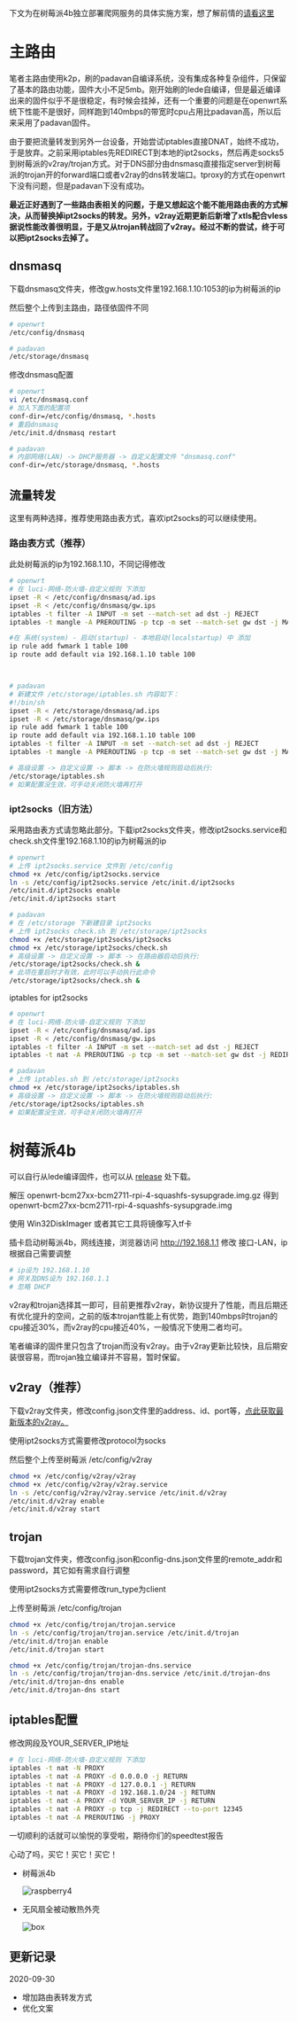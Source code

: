 下文为在树莓派4b独立部署爬网服务的具体实施方案，想了解前情的[请看这里](./README.md)

# 主路由

笔者主路由使用k2p，刷的padavan自编译系统，没有集成各种复杂组件，只保留了基本的路由功能，固件大小不足5mb。刚开始刷的lede自编译，但是最近编译出来的固件似乎不是很稳定，有时候会挂掉，还有一个重要的问题是在openwrt系统下性能不是很好，同样跑到140mbps的带宽时cpu占用比padavan高，所以后来采用了padavan固件。

由于要把流量转发到另外一台设备，开始尝试iptables直接DNAT，始终不成功，于是放弃。之前采用iptables先REDIRECT到本地的ipt2socks，然后再走socks5到树莓派的v2ray/trojan方式。对于DNS部分由dnsmasq直接指定server到树莓派的trojan开的forward端口或者v2ray的dns转发端口。tproxy的方式在openwrt下没有问题，但是padavan下没有成功。

**最近正好遇到了一些路由表相关的问题，于是又想起这个能不能用路由表的方式解决，从而替换掉ipt2socks的转发。另外，v2ray近期更新后新增了xtls配合vless据说性能改善很明显，于是又从trojan转战回了v2ray。经过不断的尝试，终于可以把ipt2socks去掉了。**

## dnsmasq

下载dnsmasq文件夹，修改gw.hosts文件里192.168.1.10:1053的ip为树莓派的ip

然后整个上传到主路由，路径依固件不同

```bash
# openwrt
/etc/config/dnsmasq

# padavan
/etc/storage/dnsmasq
```

修改dnsmasq配置

```bash
# openwrt
vi /etc/dnsmasq.conf
# 加入下面的配置项
conf-dir=/etc/config/dnsmasq, *.hosts
# 重启dnsmasq
/etc/init.d/dnsmasq restart

# padavan
# 内部网络(LAN) -> DHCP服务器 -> 自定义配置文件 "dnsmasq.conf"
conf-dir=/etc/storage/dnsmasq, *.hosts
```

## 流量转发

这里有两种选择，推荐使用路由表方式，喜欢ipt2socks的可以继续使用。

### 路由表方式（推荐）

此处树莓派的ip为192.168.1.10，不同记得修改

```bash
# openwrt
# 在 luci-网络-防火墙-自定义规则 下添加
ipset -R < /etc/config/dnsmasq/ad.ips
ipset -R < /etc/config/dnsmasq/gw.ips
iptables -t filter -A INPUT -m set --match-set ad dst -j REJECT
iptables -t mangle -A PREROUTING -p tcp -m set --match-set gw dst -j MARK --set-mark 1

#在 系统(system) - 启动(startup) - 本地启动(localstartup) 中 添加
ip rule add fwmark 1 table 100
ip route add default via 192.168.1.10 table 100



# padavan
# 新建文件 /etc/storage/iptables.sh 内容如下：
#!/bin/sh
ipset -R < /etc/storage/dnsmasq/ad.ips
ipset -R < /etc/storage/dnsmasq/gw.ips
ip rule add fwmark 1 table 100
ip route add default via 192.168.1.10 table 100
iptables -t filter -A INPUT -m set --match-set ad dst -j REJECT
iptables -t mangle -A PREROUTING -p tcp -m set --match-set gw dst -j MARK --set-mark 1

# 高级设置 -> 自定义设置 -> 脚本 -> 在防火墙规则启动后执行:
/etc/storage/iptables.sh
# 如果配置没生效，可手动关闭防火墙再打开
```

### ipt2socks（旧方法）

采用路由表方式请忽略此部分。下载ipt2socks文件夹，修改ipt2socks.service和check.sh文件里192.168.1.10的ip为树莓派的ip

```bash
# openwrt
# 上传 ipt2socks.service 文件到 /etc/config
chmod +x /etc/config/ipt2socks.service
ln -s /etc/config/ipt2socks.service /etc/init.d/ipt2socks
/etc/init.d/ipt2socks enable
/etc/init.d/ipt2socks start

# padavan
# 在 /etc/storage 下新建目录 ipt2socks
# 上传 ipt2socks check.sh 到 /etc/storage/ipt2socks
chmod +x /etc/storage/ipt2socks/ipt2socks
chmod +x /etc/storage/ipt2socks/check.sh
# 高级设置 -> 自定义设置 -> 脚本 -> 在路由器启动后执行:
/etc/storage/ipt2socks/check.sh &
# 此项在重启时才有效，此时可以手动执行此命令
/etc/storage/ipt2socks/check.sh &
```

iptables for ipt2socks

```bash
# openwrt
# 在 luci-网络-防火墙-自定义规则 下添加
ipset -R < /etc/config/dnsmasq/ad.ips
ipset -R < /etc/config/dnsmasq/gw.ips
iptables -t filter -A INPUT -m set --match-set ad dst -j REJECT
iptables -t nat -A PREROUTING -p tcp -m set --match-set gw dst -j REDIRECT --to-port 12345

# padavan
# 上传 iptables.sh 到 /etc/storage/ipt2socks
chmod +x /etc/storage/ipt2socks/iptables.sh
# 高级设置 -> 自定义设置 -> 脚本 -> 在防火墙规则启动后执行:
/etc/storage/ipt2socks/iptables.sh
# 如果配置没生效，可手动关闭防火墙再打开
```

# 树莓派4b

可以自行从lede编译固件，也可以从 [release](https://github.com/felix-fly/openwrt-raspberry/releases) 处下载。

解压 openwrt-bcm27xx-bcm2711-rpi-4-squashfs-sysupgrade.img.gz 得到 openwrt-bcm27xx-bcm2711-rpi-4-squashfs-sysupgrade.img

使用 Win32DiskImager 或者其它工具将镜像写入tf卡

插卡启动树莓派4b，网线连接，浏览器访问 http://192.168.1.1 修改 接口-LAN，ip根据自己需要调整

```bash
# ip设为 192.168.1.10
# 网关及DNS设为 192.168.1.1
# 忽略 DHCP
```

v2ray和trojan选择其一即可，目前更推荐v2ray，新协议提升了性能，而且后期还有优化提升的空间，之前的版本trojan性能上有优势，跑到140mbps时trojan的cpu接近30%，而v2ray的cpu接近40%，一般情况下使用二者均可。

笔者编译的固件里只包含了trojan而没有v2ray。由于v2ray更新比较快，且后期安装很容易，而trojan独立编译并不容易，暂时保留。

## v2ray（推荐）

下载v2ray文件夹，修改config.json文件里的address、id、port等，[点此获取最新版本的v2ray。](https://github.com/felix-fly/v2ray-openwrt/releases)

使用ipt2socks方式需要修改protocol为socks

然后整个上传至树莓派 /etc/config/v2ray

```bash
chmod +x /etc/config/v2ray/v2ray
chmod +x /etc/config/v2ray/v2ray.service
ln -s /etc/config/v2ray/v2ray.service /etc/init.d/v2ray
/etc/init.d/v2ray enable
/etc/init.d/v2ray start
```

## trojan

下载trojan文件夹，修改config.json和config-dns.json文件里的remote_addr和password，其它如有需求自行调整

使用ipt2socks方式需要修改run_type为client

上传至树莓派 /etc/config/trojan

```bash
chmod +x /etc/config/trojan/trojan.service
ln -s /etc/config/trojan/trojan.service /etc/init.d/trojan
/etc/init.d/trojan enable
/etc/init.d/trojan start

chmod +x /etc/config/trojan/trojan-dns.service
ln -s /etc/config/trojan/trojan-dns.service /etc/init.d/trojan-dns
/etc/init.d/trojan-dns enable
/etc/init.d/trojan-dns start
```

## iptables配置

修改网段及YOUR_SERVER_IP地址

```bash
# 在 luci-网络-防火墙-自定义规则 下添加
iptables -t nat -N PROXY
iptables -t nat -A PROXY -d 0.0.0.0 -j RETURN
iptables -t nat -A PROXY -d 127.0.0.1 -j RETURN
iptables -t nat -A PROXY -d 192.168.1.0/24 -j RETURN
iptables -t nat -A PROXY -d YOUR_SERVER_IP -j RETURN
iptables -t nat -A PROXY -p tcp -j REDIRECT --to-port 12345
iptables -t nat -A PREROUTING -j PROXY
```

一切顺利的话就可以愉悦的享受啦，期待你们的speedtest报告

心动了吗，买它！买它！买它！

* 树莓派4b

  ![raspberry4](images/raspberry4.png)

* 无风扇全被动散热外壳

  ![box](images/box.png)

## 更新记录
2020-09-30
* 增加路由表转发方式
* 优化文案
